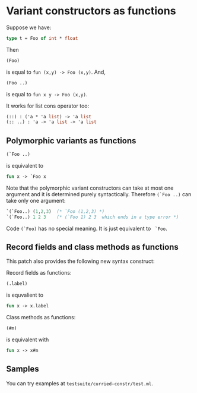 Variant constructors as functions
==================================

Suppose we have:

```ocaml
type t = Foo of int * float
```

Then

```ocaml
(Foo) 
```

is equal to `fun (x,y) -> Foo (x,y)`. And,

```ocaml
(Foo ..)
```

is equal to `fun x y -> Foo (x,y)`.

It works for list cons operator too:

```ocaml
(::) : ('a * 'a list) -> 'a list
(:: ..) : 'a -> 'a list -> 'a list
```

Polymorphic variants as functions
---------------------------------------------

```ocaml
(`Foo ..)
```

is equivalent to 

```ocaml
fun x -> `Foo x
```

Note that the polymorphic variant constructors can take at most 
one argument and it is determined purely syntactically. 
Therefore ``(`Foo ..)`` can take only one argument:

```ocaml
`(`Foo..) (1,2,3)  (* `Foo (1,2,3) *)
`(`Foo..) 1 2 3    (* (`Foo 1) 2 3  which ends in a type error *)
```

Code ``(`Foo)`` has no special meaning. It is just equivalent to `` `Foo``.

Record fields and class methods as functions
---------------------------------------------

This patch also provides the following new syntax construct:

Record fields as functions:

```ocaml
(.label)
```

is equvalient to 

```ocaml
fun x -> x.label
```

Class methods as functions:

```ocaml
(#m)
```

is equivalent with

```ocaml
fun x -> x#m
```

Samples
---------------------------------------------

You can try examples at `testsuite/curried-constr/test.ml`.
